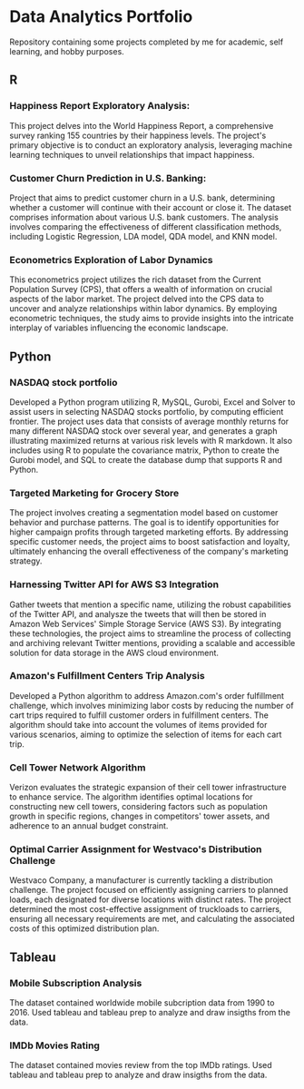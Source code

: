 # Data Analytics Portfolio 
Repository containing some projects completed by me for academic, self learning, and hobby purposes. 

## R
### Happiness Report Exploratory Analysis: 
  This project delves into the World Happiness Report, a comprehensive survey ranking 155 countries by their happiness levels. The project's primary objective is to conduct an exploratory analysis, leveraging machine learning techniques to unveil relationships that impact happiness.
  
### Customer Churn Prediction in U.S. Banking: 
  Project that aims to predict customer churn in a U.S. bank, determining whether a customer will continue with their account or close it. The dataset comprises information about various U.S. bank customers. The analysis involves comparing the effectiveness of different classification methods, including Logistic Regression, LDA model, QDA model, and KNN model.

### Econometrics Exploration of Labor Dynamics
  This econometrics project utilizes the rich dataset from the Current Population Survey (CPS), that offers a wealth of information on crucial aspects of the labor market. The project delved into the CPS data to uncover and analyze relationships within labor dynamics. By employing econometric techniques, the study aims to provide insights into the intricate interplay of variables influencing the economic landscape.

## Python 
### NASDAQ stock portfolio 
  Developed a Python program utilizing R, MySQL, Gurobi, Excel and Solver to assist users in selecting  NASDAQ stocks portfolio, by computing efficient frontier.  The project uses data that consists of average monthly returns for many different NASDAQ stock over several year, and generates a graph illustrating maximized returns at various risk levels with R markdown. It also includes using R to populate the covariance matrix, Python to create the Gurobi model, and SQL to create the database dump that supports R and Python. 

### Targeted Marketing for Grocery Store
  The project involves creating a segmentation model based on customer behavior and purchase patterns. The goal is to identify opportunities for higher campaign profits through targeted marketing efforts. By addressing specific customer needs, the project aims to boost satisfaction and loyalty, ultimately enhancing the overall effectiveness of the company's marketing strategy.
  
### Harnessing Twitter API for AWS S3 Integration
  Gather tweets that mention a specific name, utilizing the robust capabilities of the Twitter API, and analysze the tweets that will then be stored in Amazon Web Services' Simple Storage Service (AWS S3). By integrating these technologies, the project aims to streamline the process of collecting and archiving relevant Twitter mentions, providing a scalable and accessible solution for data storage in the AWS cloud environment.

### Amazon's Fulfillment Centers Trip Analysis 
  Developed a Python algorithm to address Amazon.com's order fulfillment challenge, which involves minimizing labor costs by reducing the number of cart trips required to fulfill customer orders in fulfillment centers. The algorithm should take into account the volumes of items provided for various scenarios, aiming to optimize the selection of items for each cart trip. 

### Cell Tower Network Algorithm
  Verizon evaluates the strategic expansion of their cell tower infrastructure to enhance service. The algorithm identifies optimal locations for constructing new cell towers, considering factors such as population growth in specific regions, changes in competitors' tower assets, and adherence to an annual budget constraint. 

### Optimal Carrier Assignment for Westvaco's Distribution Challenge

Westvaco Company, a manufacturer is currently tackling a distribution challenge. The project focused on efficiently assigning carriers to planned loads, each designated for diverse locations with distinct rates. The project determined the most cost-effective assignment of truckloads to carriers, ensuring all necessary requirements are met, and calculating the associated costs of this optimized distribution plan.

## Tableau 
### Mobile Subscription Analysis 
The dataset contained worldwide mobile subcription data from 1990 to 2016. Used tableau and tableau prep to analyze and draw insigths from the data. 
### IMDb Movies Rating 
The dataset contained movies review from the top IMDb ratings. Used tableau and tableau prep to analyze and draw insigths from the data. 

